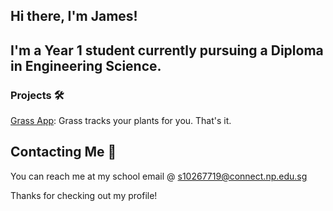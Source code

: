 ## Hi there, I'm James!
I'm a Year 1 student currently pursuing a Diploma in Engineering Science. 
---
### Projects 🛠️
[Grass App](https://github.com/lohhaoyuan/grass): Grass tracks your plants for you. That's it.

## Contacting Me 📧
You can reach me at my school email @ s10267719@connect.np.edu.sg

Thanks for checking out my profile!

<!--
**jamersonk/jamersonk** is a ✨ _special_ ✨ repository because its `README.md` (this file) appears on your GitHub profile.

Here are some ideas to get you started:

- 🔭 I’m currently working on ...
- 🌱 I’m currently learning ...
- 👯 I’m looking to collaborate on ...
- 🤔 I’m looking for help with ...
- 💬 Ask me about ...
- 📫 How to reach me: ...
- 😄 Pronouns: ...
- ⚡ Fun fact: ...
-->
